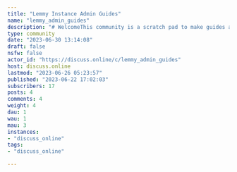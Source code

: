 ```yaml
---
title: "Lemmy Instance Admin Guides" 
name: "lemmy_admin_guides"
description: "# WelcomeThis community is a scratch pad to make guides and advice tips for new and existing Lemmy admins.The purpose of this community is to gather helpful information and formalize it into a PR to the official Lemmy docs found here: https://github.com/LemmyNet/lemmy-docs# Rules1. Be nice2. Be open minded3. Be helpful# Links- [Lemmy Wishlist](/c/wishlist)- [Lemmy docs](https://join-lemmy.org/docs/index.html)- [Lemmy docs repo](https://github.com/LemmyNet/lemmy-docs)- [Pict-rs repo](https://git.asonix.dog/asonix/pict-rs/)"
type: community
date: "2023-06-30 13:14:08"
draft: false
nsfw: false
actor_id: "https://discuss.online/c/lemmy_admin_guides"
host: discuss.online
lastmod: "2023-06-26 05:23:57"
published: "2023-06-22 17:02:03"
subscribers: 17
posts: 4
comments: 4
weight: 4
dau: 1
wau: 1
mau: 3
instances:
- "discuss_online"
tags: 
- "discuss_online"

---
```

